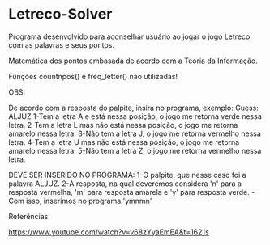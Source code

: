 # Letreco-Solver

Programa desenvolvido para aconselhar usuário ao jogar o jogo Letreco, com as palavras e seus pontos.


Matemática dos pontos embasada de acordo com a Teoria da Informação.

Funções countnpos() e freq_letter() não utilizadas!

OBS:

De acordo com a resposta do palpite, insira no programa, exemplo:
  Guess: ALJUZ
  1-Tem a letra A e está nessa posição, o jogo me retorna verde nessa letra.
  2-Tem a letra L mas não está nessa posição, o jogo me retorna amarelo nessa letra.
  3-Não tem a letra J, o jogo me retorna vermelho nessa letra.
  4-Tem a letra U mas não está nessa posição, o jogo me retorna amarelo nessa letra.
  5-Não tem a letra Z, o jogo me retorna vermelho nessa letra.

DEVE SER INSERIDO NO PROGRAMA:
  1-O palpite, que nesse caso foi a palavra ALJUZ.
  2-A resposta, na qual deveremos considera 'n' para a resposta vermelha, 'm' para resposta amarela e 'y' para resposta verde.
    - Com isso, inserimos no programa 'ymnmn'


Referências:

https://www.youtube.com/watch?v=v68zYyaEmEA&t=1621s
